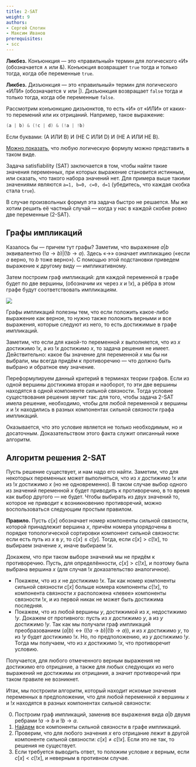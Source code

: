 ```yaml
---
title: 2-SAT
weight: 9
authors:
- Сергей Слотин
- Максим Иванов
prerequisites:
- scc
---
```


**Ликбез.** Конъюнкция — это «правильный» термин для логического «И» (обозначается $\wedge$ или &). Конъюкция возвращает `true` тогда и только тогда, когда обе переменные `true`.

**Ликбез.** Дизъюнкция — это «правильный» термин для логического «ИЛИ» (обозначается $\vee$ или |). Дизъюнкция возвращает `false` тогда и только тогда, когда обе переменные `false`.

Рассмотрим конъюнкцию дизъюнктов, то есть «И» от «ИЛИ» от каких-то перемений или их отрицаний. Например, такое выражение:

```cpp
(a | b) & (!c | d) & (!a | !b)
```

Если буквами: (А ИЛИ B) И (НЕ C ИЛИ D) И (НЕ A ИЛИ НЕ B).

[Можно показать](https://ru.wikipedia.org/wiki/%D0%9A%D0%BE%D0%BD%D1%8A%D1%8E%D0%BD%D0%BA%D1%82%D0%B8%D0%B2%D0%BD%D0%B0%D1%8F_%D0%BD%D0%BE%D1%80%D0%BC%D0%B0%D0%BB%D1%8C%D0%BD%D0%B0%D1%8F_%D1%84%D0%BE%D1%80%D0%BC%D0%B0), что любую логическую формулу можно представить в таком виде.

Задача satisfiability (SAT) заключается в том, чтобы найти такие значения переменных, при которых выражение становится истинным, или сказать, что такого набора значений нет. Для примера выше такими значениями являются `a=1, b=0, c=0, d=1` (убедитесь, что каждая скобка стала `true`).

В случае произвольных формул эта задача быстро не решается. Мы же хотим решить её частный случай — когда у нас в каждой скобке ровно две переменные (2-SAT).

## Графы импликаций

Казалось бы — причем тут графы? Заметим, что выражение $a | b$ эквивалентно $(!a \rightarrow b) | (!b \rightarrow a)$. Здесь «$\rightarrow$» означает импликацию («если $a$ верно, то $b$ тоже верно»). С помощью этой подстановки приведем выражение к другому виду — импликативному.

Затем построим граф импликаций: для каждой переменной в графе будет по две вершины, (обозначим их через $x$ и $!x$), а рёбра в этом графе будут соответствовать импликациям.

![](https://upload.wikimedia.org/wikipedia/commons/thumb/2/2f/Implication_graph.svg/1920px-Implication_graph.svg.png)

Графы импликаций полезны тем, что если положить какое-либо выражение как верное, то нужно также положить верными и все выражения, которые следуют из него, то есть достижимые в графе импликаций.

Заметим, что если для какой-то переменной $x$ выполняется, что из $x$ достижимо $!x$, а из $!x$ достижимо $x$, то задача решения не имеет. Действительно: какое бы значение для переменной $x$ мы бы ни выбрали, мы всегда придём к противоречию — что должно быть выбрано и обратное ему значение.

Переформулируем данный критерий в терминах теории графов. Если из одной вершины достижима вторая и наоборот, то эти две вершины находятся в одной компоненте сильной связности. Тогда условие существования решения звучит так: для того, чтобы задача 2-SAT имела решение, необходимо, чтобы для любой переменной $x$ вершины $x$ и $!x$ находились в разных компонентах сильной связности графа импликаций.

Оказывается, что это условие является не только необходимым, но и досаточным. Доказательством этого факта служит описанный ниже алгоритм.

## Алгоритм решения 2-SAT

Пусть решение существует, и нам надо его найти. Заметим, что для некоторых переменных может выполняться, что из $x$ достижимо $!x$ или из $!x$ достижимо $x$ (но не одновременно). В таком случае выбор одного из значений переменной $x$ будет приводить к противоречию, в то время как выбор другого — не будет. Чтобы выбирать из двух значений то, которое не приводит к возникновению противоречий, можно воспользоваться следующим простым правилом.

**Правило.** Пусть $с[x]$ обозначает номер компоненты сильной связности, которой принадлежит вершина $x$, причём номера упорядочены в порядке топологической сортировки компонент сильной связности: если есть путь из $x$ в $y$, то $c[x] \leq c[y]$. Тогда, если $c[x] > c[!x]$, то выбираем значение $x$, иначе выбираем $!x$.

Докажем, что при таком выборе значений мы не придём к противоречию. Пусть, для определённости, $c[x] > c[!x]$, и поэтому была выбрана вершина $x$ (для случая $!x$ доказательство аналогичное).

- Покажем, что из $x$ не достижимо $!x$. Так как номер компоненты сильной связности $c[ x ]$ больше номера компоненты $c[ !x ]$, то компонента связности $x$ расположена «левее» компоненты связности $!x$, и из первой никак не может быть достижима последняя.
- Покажем, что из любой вершины $y$, достижимой из $x$, недостижимо $!y$. Докажем от противного: пусть из $x$ достижимо $y$, а из $y$ достижимо $!y$. Так как мы получали граф импликаций преобразованием $(a | b) \leftrightarrow ((!a \rightarrow b) | (!b \rightarrow a))$, и из $x$ достижимо $y$, то из $!y$ будет достижимо $!x$. Но, по предположению, из $y$ достижимо $!y$. Тогда мы получаем, что из $x$ достижимо $!x$, что противоречит условию.

Получается, для любого отмеченного верным выражения не достижимо его отрицание, а также для любых следующих из него выражений не достижимы их отрицания, а значит противоречий при таком правиле не возникнет.

Итак, мы построили алгоритм, который находит искомые значения переменных в предположении, что для любой переменной $x$ вершины $x$ и $!x$ находятся в разных компонентах сильной связности:

0. Построим граф импликаций, заменив все выражения вида $a | b$ двумя ребрами $!a \rightarrow b$ и $!b \rightarrow a$.
1. [Найдем](../scc) все компоненты сильной связности в графе импликаций.
2. Проверим, что для любого значения $x$ его отрицание лежит в другой компоненте сильной связности: $c[ x ] \neq c[ !x ]$. Если это не так, то решения не существует.
3. Если требуется выводить ответ, то положим условие $x$ верным, если $c[ x ] < c[ !x ]$, и неверным в противном случае.
